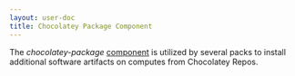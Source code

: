 ```yaml
---
layout: user-doc
title: Chocolatey Package Component
---
```


The _chocolatey-package_ [component](./components.html) is utilized by several packs to install additional software artifacts on
computes from Chocolatey Repos.

